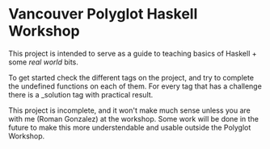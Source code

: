 # Vancouver Polyglot Haskell Workshop

This project is intended to serve as a guide to teaching basics of
Haskell + some _real world_ bits.

To get started check the different tags on the project, and try to
complete the undefined functions on each of them. For every tag that
has a challenge there is a _solution tag with practical result.

This project is incomplete, and it won't make much sense unless you
are with me (Roman Gonzalez) at the workshop. Some work will be done
in the future to make this more understendable and usable outside the
Polyglot Workshop.
